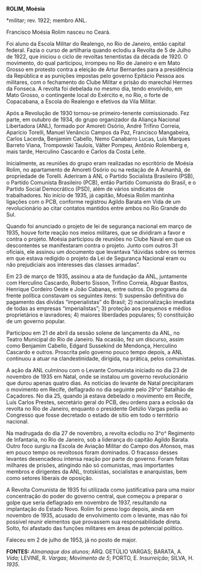 **ROLIM, Moésia**

\*militar; rev. 1922; membro ANL.

Francisco Moésia Rolim nasceu no Ceará.

Foi aluno da Escola Militar do Realengo, no Rio de Janeiro, então
capital federal. Fazia o curso de artilharia quando eclodiu a Revolta de
5 de Julho de 1922, que iniciou o ciclo de revoltas tenentistas da
década de 1920. O movimento, do qual participou, irrompeu no Rio de
Janeiro e em Mato Grosso em protesto contra a eleição de Artur Bernardes
para a presidência da República e as punições impostas pelo governo
Epitácio Pessoa aos militares, com o fechamento do Clube Militar e
prisão do marechal Hermes da Fonseca. A revolta foi debelada no mesmo
dia, tendo envolvido, em Mato Grosso, o contingente local do Exército e,
no Rio, o forte de Copacabana, a Escola do Realengo e efetivos da Vila
Militar.

Após a Revolução de 1930 tornou-se primeiro-tenente comissionado. Fez
parte, em outubro de 1934, do grupo organizador da Aliança Nacional
Libertadora (ANL), formado por Amoreti Osório, André Trifino Correia,
Aparício Torelli, Manuel Venâncio Campos da Paz, Francisco Mangabeira,
Carlos Lacerda, Benjamim Cabello, Nemo Canabarro Lucas, Luís Marques
Barreto Viana, Trompowski Taulois, Válter Pompeu, Antônio Rolemberg e,
mais tarde, Herculino Cascardo e Carlos da Costa Leite.

Inicialmente, as reuniões do grupo eram realizadas no escritório de
Moésia Rolim, no apartamento de Amoreti Osório ou na redação de A
Amanhã, de propriedade de Torelli. Aderiram à ANL o Partido Socialista
Brasileiro (PSB), o Partido Comunista Brasileiro (PCB), então Partido
Comunista do Brasil, e o Partido Social Democrático (PSD), além de
vários sindicatos de trabalhadores. No início de 1935, já capitão,
Moésia Rolim mantinha ligações com o PCB, conforme registrou Agildo
Barata em Vida de um revolucionário ao citar contatos mantidos entre
ambos no Rio Grande do Sul.

Quando foi anunciado o projeto de lei de segurança nacional em março de
1935, houve forte reação nos meios militares, que se dividiram a favor e
contra o projeto. Moésia participou de reuniões no Clube Naval em que os
descontentes se manifestaram contra o projeto. Junto com outros 31
oficiais, ele assinou um documento que levantava “dúvidas sobre os
termos em que estava redigido o projeto da Lei de Segurança Nacional
eram ou não prejudiciais aos interesses das classes armadas”.

Em 23 de março de 1935, assinou a ata de fundação da ANL, juntamente com
Herculino Cascardo, Roberto Sisson, Trifino Correia, Abguar Bastos,
Henrique Cordeiro Oeste e João Cabanas, entre outros. Do programa da
frente política constavam os seguintes itens: 1) suspensão definitiva do
pagamento das dívidas “imperialistas” do Brasil; 2) nacionalização
imediata de todas as empresas “imperialistas”; 3) proteção aos pequenos
e médios proprietários e lavradores; 4) maiores liberdades populares; 5)
constituição de um governo popular.

Participou em 21 de abril da sessão solene de lançamento da ANL, no
Teatro Municipal do Rio de Janeiro. Na ocasião, fez um discurso, assim
como Benjamim Cabello, Edgard Sussekind de Mendonça, Herculino Cascardo
e outros. Proscrita pelo governo pouco tempo depois, a ANL continuou a
atuar na clandestinidade, dirigida, na prática, pelos comunistas.

A ação da ANL culminou com o Levante Comunista iniciado no dia 23 de
novembro de 1935 em Natal, onde se instalou um governo revolucionário
que durou apenas quatro dias. As notícias do levante de Natal
precipitaram o movimento em Recife, deflagrado no dia seguinte pelo
29^o^ Batalhão de Caçadores. No dia 25, quando já estava debelado o
movimento em Recife, Luís Carlos Prestes, secretário geral do PCB, deu
ordens para a eclosão da revolta no Rio de Janeiro, enquanto o
presidente Getúlio Vargas pedia ao Congresso que fosse decretado o
estado de sítio em todo o território nacional.

Na madrugada do dia 27 de novembro, a revolta eclodiu no 3^o^ Regimento
de Infantaria, no Rio de Janeiro, sob a liderança do capitão Agildo
Barata. Outro foco surgiu na Escola de Aviação Militar do Campo dos
Afonsos, mas em pouco tempo os revoltosos foram dominados. O fracasso
desses levantes desencadeou intensa reação por parte do governo. Foram
feitas milhares de prisões, atingindo não só comunistas, mas importantes
membros e dirigentes da ANL, trotskistas, socialistas e anarquistas, bem
como setores liberais de oposição.

A Revolta Comunista de 1935 foi utilizada como justificativa para uma
maior concentração do poder do governo central, que começou a preparar o
golpe que seria deflagrado em novembro de 1937, resultando na
implantação do Estado Novo. Rolim foi preso logo depois, ainda em
novembro de 1935, acusado de envolvimento com o levante, mas não foi
possível reunir elementos que provassem sua responsabilidade direta.
Solto, foi afastado das funções militares em áreas de potencial
político.

Faleceu em 2 de julho de 1953, já no posto de major.

**FONTES:** *Almanaque dos alunos*; ARQ. GETÚLIO VARGAS; BARATA, A.
*Vida*; LEVINE, R. *Vargas*; *Movimento de 5*; PORTO, E. *Insurreição*;
SILVA, H. *1935*.
